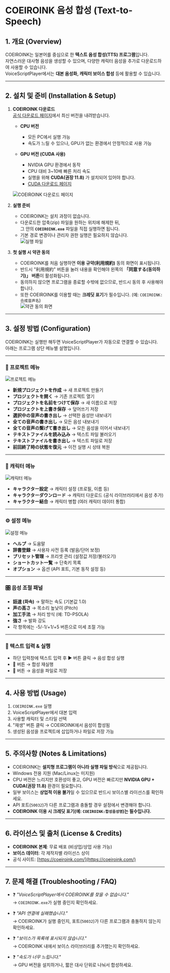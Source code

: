 # COEIROINK 음성 합성 (Text-to-Speech)

## 1. 개요 (Overview)
COEIROINK는 일본어를 중심으로 한 **텍스트 음성 합성(TTS) 프로그램**입니다.  
자연스러운 대사형 음성을 생성할 수 있으며, 다양한 캐릭터 음성을 추가로 다운로드하여 사용할 수 있습니다.  
VoiceScriptPlayer에서는 **대본 음성화, 캐릭터 보이스 합성** 등에 활용할 수 있습니다.  

---

## 2. 설치 및 준비 (Installation & Setup)
1. **COEIROINK 다운로드**  
   [공식 다운로드 페이지](https://coeiroink.com/download)에서 최신 버전을 내려받습니다.  

   - **CPU 버전**  
     - 모든 PC에서 실행 가능  
     - 속도가 느릴 수 있으나, GPU가 없는 환경에서 안정적으로 사용 가능  

   - **GPU 버전 (CUDA 사용)**  
     - NVIDIA GPU 환경에서 동작  
     - CPU 대비 3~10배 빠른 처리 속도  
     - 실행을 위해 **CUDA(권장 11.8)** 가 설치되어 있어야 합니다.  
     - [CUDA 다운로드 페이지](https://developer.nvidia.com/cuda-downloads)  

   ![COEIROINK 다운로드 페이지](../images/coeiroink_download.png)

2. **실행 준비**  
   - COEIROINK는 설치 과정이 없습니다.  
   - 다운로드한 압축(zip) 파일을 원하는 위치에 해제한 뒤,  
     그 안의 **`COEIROINK.exe`** 파일을 직접 실행하면 됩니다.  
   - 기본 경로 변경이나 관리자 권한 실행은 필요하지 않습니다.  
   ![실행 파일](../images/coeiroink_exe.png)

3. **첫 실행 시 약관 동의**  
   - COEIROINK를 처음 실행하면 **이용 규약(利用規約)** 동의 화면이 표시됩니다.  
   - 반드시 "利用規約" 버튼을 눌러 내용을 확인해야 왼쪽의 **「同意する(동의하기)」 버튼**이 활성화됩니다.  
   - 동의하지 않으면 프로그램을 종료할 수밖에 없으므로, 반드시 동의 후 사용해야 합니다.  
   - 또한 COEIROINK를 이용할 때는 **크레딧 표기**가 필수입니다. (예: `COEIROINK:合成音声名`)  
   ![약관 동의 화면](../images/install.png)

---

## 3. 설정 방법 (Configuration)
COEIROINK는 실행만 해두면 VoiceScriptPlayer가 자동으로 연결할 수 있습니다.  
아래는 프로그램 상단 메뉴별 설명입니다.

---

### 📂 프로젝트 메뉴
![프로젝트 메뉴](../images/coeiroink_project.png)

- **新規プロジェクトを作成** → 새 프로젝트 만들기  
- **プロジェクトを開く** → 기존 프로젝트 열기  
- **プロジェクトを名前をつけて保存** → 새 이름으로 저장  
- **プロジェクトを上書き保存** → 덮어쓰기 저장  
- **選択中の音声の書き出し** → 선택한 음성만 내보내기  
- **全ての音声の書き出し** → 모든 음성 내보내기  
- **全ての音声の繋げて書き出し** → 모든 음성을 이어서 내보내기  
- **テキストファイルを読み込み** → 텍스트 파일 불러오기  
- **テキストファイルを書き出し** → 텍스트 파일로 저장  
- **前回終了時の状態を復元** → 이전 실행 시 상태 복원  

---

### 👤 캐릭터 메뉴
![캐릭터 메뉴](../images/coeiroink_character.png)

- **キャラクター設定** → 캐릭터 설정 (프로필, 이름 등)  
- **キャラクターダウンロード** → 캐릭터 다운로드 (공식 라이브러리에서 음성 추가)  
- **キャラクター結合** → 캐릭터 병합 (여러 캐릭터 데이터 통합)  

---

### ⚙️ 설정 메뉴
![설정 메뉴](../images/coeiroink_settings.png)

- **ヘルプ** → 도움말  
- **辞書登録** → 사용자 사전 등록 (발음/단어 보정)  
- **プリセット管理** → 프리셋 관리 (설정값 저장/불러오기)  
- **ショートカット一覧** → 단축키 목록  
- **オプション** → 옵션 (API 포트, 기본 동작 설정 등)  

---

### 🎛️ 음성 조절 패널
- **話速 (화속)** → 말하는 속도 (기본값 1.0)  
- **声の高さ** → 목소리 높낮이 (Pitch)  
- **加工手法** → 처리 방식 (예: TD-PSOLA)  
- **強さ** → 발화 강도  
- 각 항목에는 -5/-1/+1/+5 버튼으로 미세 조절 가능  

---

### 💬 텍스트 입력 & 실행
- 하단 입력창에 텍스트 입력 후 ▶ 버튼 클릭 → 음성 합성 실행  
- 🔄 버튼 → 합성 재실행  
- 💾 버튼 → 음성을 파일로 저장  

---

## 4. 사용 방법 (Usage)
1. `COEIROINK.exe` 실행  
2. VoiceScriptPlayer에서 대본 입력  
3. 사용할 캐릭터 및 스타일 선택  
4. "재생" 버튼 클릭 → COEIROINK에서 음성이 합성됨  
5. 생성된 음성을 프로젝트에 삽입하거나 파일로 저장 가능  

---

## 5. 주의사항 (Notes & Limitations)
- COEIROINK는 **설치형 프로그램이 아니라 실행 파일 방식**으로 제공됩니다.  
- Windows 전용 지원 (Mac/Linux는 미지원)  
- CPU 버전은 느리지만 호환성이 좋고, GPU 버전은 빠르지만 **NVIDIA GPU + CUDA(권장 11.8)** 환경이 필요합니다.  
- 일부 보이스는 **상업적 이용 불가**일 수 있으므로 반드시 보이스별 라이선스를 확인하세요.  
- API 포트(`50032`)가 다른 프로그램과 충돌할 경우 설정에서 변경해야 합니다.  
- **COEIROINK 이용 시 크레딧 표기(예: `COEIROINK:합성음성명`)는 필수입니다.**

---

## 6. 라이선스 및 출처 (License & Credits)
- **COEIROINK 본체**: 무료 배포 (비상업/상업 사용 가능)  
- **보이스 데이터**: 각 제작자별 라이선스 상이  
- 공식 사이트: [https://coeiroink.com/](https://coeiroink.com/)  

---

## 7. 문제 해결 (Troubleshooting / FAQ)
- ❓ *"VoiceScriptPlayer에서 COEIROINK를 찾을 수 없습니다."*  
  → `COEIROINK.exe`가 실행 중인지 확인하세요.  

- ❓ *"API 연결에 실패했습니다."*  
  → COEIROINK가 실행 중인지, 포트(`50032`)가 다른 프로그램과 충돌하지 않는지 확인하세요.  

- ❓ *"보이스가 목록에 표시되지 않습니다."*  
  → COEIROINK 내에서 보이스 라이브러리를 추가했는지 확인하세요.  

- ❓ *"속도가 너무 느립니다."*  
  → GPU 버전을 설치하거나, 짧은 대사 단위로 나눠서 합성하세요.  
